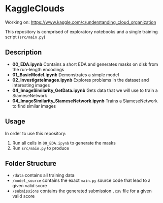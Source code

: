 # KaggleClouds
Working on: https://www.kaggle.com/c/understanding_cloud_organization

This repository is comprised of exploratory notebooks and a single training script (`src/main.py`)

## Description

- **00_EDA.ipynb** Contains a short EDA and generates masks on disk from the run-length encodings
- **01_BasicModel.ipynb** Demonstrates a simple model
- **02_InvestigateImages.ipynb** Explores problems in the dataset and interesting images
- **04_ImageSimilarity_GetData.ipynb** Gets data that we will use to train a SiameseNetwork
- **04_ImageSimilarity_SiameseNetwork.ipynb** Trains a SiameseNetwork to find similar images

## Usage
In order to use this repository:

1. Run all cells in `00_EDA.ipynb` to generate the masks
2. Run `src/main.py` to produce

## Folder Structure
 - `/data` contains all training data
 - `/model_source` contains the exact `main.py` source code that lead to a given valid score
 - `/submissions` contains the generated submission `.csv` file for a given valid score
 
 
 

